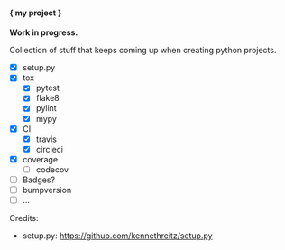 #### { my project }

**Work in progress.**

Collection of stuff that keeps coming up when creating python projects.

- [x] setup.py
- [x] tox
  + [x] pytest
  + [x] flake8
  + [x] pylint
  + [x] mypy
- [x] CI
  + [x] travis
  + [x] circleci
- [x] coverage
  + [ ] codecov
- [ ] Badges?
- [ ] bumpversion
- [ ] ...

Credits:

- setup.py: https://github.com/kennethreitz/setup.py
